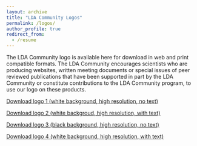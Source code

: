 ```yaml
---
layout: archive
title: "LDA Community Logos"
permalink: /logos/
author_profile: true
redirect_from:
  - /resume
---
```


The LDA Community logo is available here for download in web and print compatible formats. 
The LDA Community encourages scientists who are producing websites, written meeting documents or special issues of peer reviewed publications that have 
been supported in part by the LDA Community or constitute contributions to the LDA Community program, to use our logo on these products. 

[Download logo 1 (white background, high resolution, no text)](https://aimesproject.org/wp-content/uploads/2022/04/4hex-13.jpg)

[Download logo 2 (white backgroud, high resolution, with text)](https://aimesproject.org/wp-content/uploads/2022/04/new-logo-47.jpg)

[Download logo 3 (black background, high resolution, no text)](https://aimesproject.org/wp-content/uploads/2022/04/logo-circle.jpg)

[Download logo 4 (white background, high resolution, with text)](https://aimesproject.org/wp-content/uploads/2022/04/unnamed.jpg)
